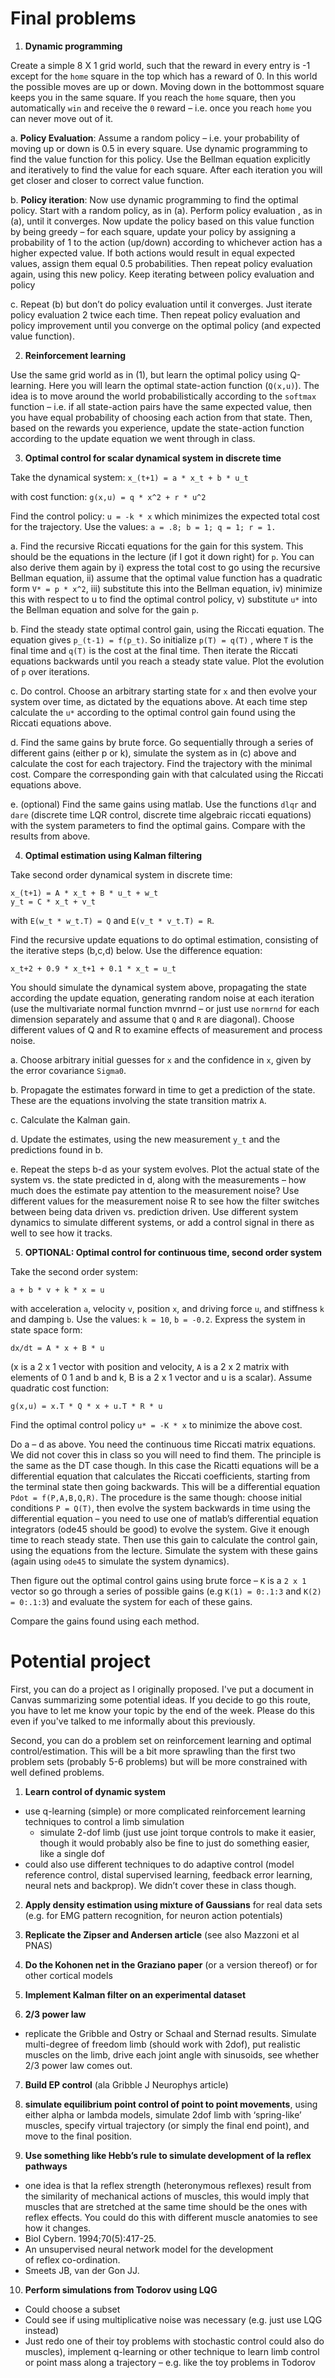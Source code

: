 # Final problems

1. **Dynamic programming**

  Create a simple 8 X 1 grid world, such that the reward in every entry is -1 except for the `home` square in the top which has a reward of 0. In this world the possible moves are up or down. Moving down in the bottommost square keeps you in the same square. If you reach the `home` square, then you automatically `win` and receive the `0` reward – i.e. once you reach `home` you can never move out of it.

  a. **Policy Evaluation**: Assume a random policy – i.e. your probability of moving up or down is 0.5 in every square. Use dynamic programming to find the value function for this policy. Use the Bellman equation explicitly and iteratively to find the value for each square. After each iteration you will get closer and closer to correct value function.

  b. **Policy iteration**: Now use dynamic programming to find the optimal policy. Start with a random policy, as in (a). Perform policy evaluation , as in (a), until it converges. Now update the policy based on this value function by being greedy – for each square, update your policy by assigning a probability of 1 to the action (up/down) according to whichever action has a higher expected value. If both actions would result in equal expected values, assign them equal 0.5 probabilities. Then repeat policy evaluation again, using this new policy. Keep iterating between policy evaluation and policy

  c. Repeat (b) but don’t do policy evaluation until it converges. Just iterate policy evaluation 2 twice each time. Then repeat policy evaluation and policy improvement until you converge on the optimal policy (and expected value function).

2. **Reinforcement learning**

  Use the same grid world as in (1), but learn the optimal policy using Q-learning.
  Here you will learn the optimal state-action function (`Q(x,u)`).
  The idea is to move around the world probabilistically according to the `softmax`
  function – i.e. if all state-action pairs have the same expected value, then you have   equal probability of choosing each action from that state. Then, based on the rewards you experience, update the state-action function according to the update equation we  went through in class.

3. **Optimal control for scalar dynamical system in discrete time**

  Take the dynamical system: `x_(t+1) = a * x_t + b * u_t`

  with cost function: `g(x,u) = q * x^2 + r * u^2`

  Find the control policy: `u = -k * x` which minimizes the expected total cost for the trajectory. Use the values: `a = .8; b = 1; q = 1; r = 1.`

  a. Find the recursive Riccati equations for the gain for this system. This should be the equations in the lecture (if I got it down right) for `p`. You can also derive them again by i) express the total cost to go using the recursive Bellman equation, ii) assume that the optimal value function has a quadratic form `V* = p * x^2`, iii) substitute this into the Bellman equation, iv) minimize this with respect to u to find the optimal control policy, v) substitute `u*` into the Bellman equation and solve for the gain `p`.

  b. Find the steady state optimal control gain, using the Riccati equation. The equation gives `p_(t-1) = f(p_t)`. So initialize `p(T) = q(T)` , where `T` is the final time and `q(T)` is the cost at the final time. Then iterate the Riccati equations backwards until you reach a steady state value. Plot the evolution of `p` over iterations.

  c. Do control. Choose an arbitrary starting state for `x` and then evolve your system over time, as dictated by the equations above. At each time step calculate the `u*` according to the optimal control gain found using the Riccati equations above.

  d. Find the same gains by brute force. Go sequentially through a series of different gains (either p or k), simulate the system as in (c) above and calculate the cost for each trajectory. Find the trajectory with the minimal cost. Compare the corresponding gain with that calculated using the Riccati equations above.

  e. (optional) Find the same gains using matlab. Use the functions `dlqr` and `dare` (discrete time LQR control, discrete time algebraic riccati equations) with the system parameters to find the optimal gains. Compare with the results from above.

4. **Optimal estimation using Kalman filtering**

  Take second order dynamical system in discrete time:

  ```
  x_(t+1) = A * x_t + B * u_t + w_t
  y_t = C * x_t + v_t
  ```

  with `E(w_t * w_t.T) = Q` and `E(v_t * v_t.T) = R`.

  Find the recursive update equations to do optimal estimation, consisting of the iterative steps (b,c,d) below. Use the difference equation:

  ```
  x_t+2 + 0.9 * x_t+1 + 0.1 * x_t = u_t
  ```

  You should simulate the dynamical system above, propagating the state according the update equation, generating random noise at each iteration (use the multivariate normal function mvnrnd – or just use `normrnd` for each dimension separately and assume that `Q` and `R` are diagonal). Choose different values of Q and R to examine effects of measurement and process noise.

  a. Choose arbitrary initial guesses for `x` and the confidence in `x`, given by the error covariance `Sigma0`.

  b. Propagate the estimates forward in time to get a prediction of the state. These are the equations involving the state transition matrix `A`.

  c. Calculate the Kalman gain.

  d. Update the estimates, using the new measurement `y_t` and the predictions found in b.

  e. Repeat the steps b-d as your system evolves. Plot the actual state of the system vs. the state predicted in d, along with the measurements – how much does the estimate pay attention to the measurement noise? Use different values for the measurement noise R to see how the filter switches between being data driven vs. prediction driven. Use different system dynamics to simulate different systems, or add a control signal in there as well to see how it tracks.

5. **OPTIONAL: Optimal control for continuous time, second order system**

  Take the second order system:

  ```
  a + b * v + k * x = u
  ```

  with acceleration `a`, velocity `v`, position `x`, and driving force `u`, and stiffness `k` and damping `b`. Use the values: `k = 10`, `b = -0.2`. Express the system in state space form:

  ```
  dx/dt = A * x + B * u
  ```

  (x is a 2 x 1 vector with position and velocity, `A` is a 2 x 2 matrix with elements
    of 0 1 and b and k, B is a 2 x 1 vector and u is a scalar). Assume quadratic cost function:

  ```
  g(x,u) = x.T * Q * x + u.T * R * u
  ```

  Find the optimal control policy `u* = -K * x` to minimize the above cost.

  Do a – d as above. You need the continuous time Riccati matrix equations. We did not cover this in class so you will need to find them. The principle is the same as the DT case though. In this case the Ricatti equations will be a differential equation that calculates the Riccati coefficients, starting from the terminal state then going backwards. This will be a differential equation `Pdot = f(P,A,B,Q,R)`. The procedure is the same though: choose initial conditions `P = Q(T)`, then evolve the system backwards in time using the differential equation – you need to use one of matlab’s differential equation integrators (ode45 should be good) to evolve the system. Give it enough time to reach steady state. Then use this gain to calculate the control gain, using the equations from the lecture. Simulate the system with these gains (again using `ode45` to simulate the system dynamics).


  Then figure out the optimal control gains using brute force – `K` is a `2 x 1` vector so go through a series of possible gains (e.g `K(1) = 0:.1:3` and `K(2) = 0:.1:3`) and evaluate the system for each of these gains.

  Compare the gains found using each method.



# Potential project

First, you can do a project as I originally proposed. I've put a document in Canvas
summarizing some potential ideas. If you decide to go this route, you have to
let me know your topic by the end of the week. Please do this even if you've
talked to me informally about this previously.

Second, you can do a problem set on reinforcement learning and optimal control/estimation.
This will be a bit more sprawling than the first two problem sets (probably 5-6 problems)
but will be more constrained with well defined problems.

1. **Learn control of dynamic system**
  - use q-learning (simple) or more complicated reinforcement learning techniques to
  control a limb simulation
    * simulate 2-dof limb (just use joint torque controls to make it easier, though
it would probably also be fine to just do something easier, like a single dof
  - could also use different techniques to do adaptive control (model reference control,
distal supervised learning, feedback error learning, neural nets and backprop).
We didn’t cover these in class though.

2. **Apply density estimation using mixture of Gaussians** for real data sets
(e.g. for EMG pattern recognition, for neuron action potentials)

3. **Replicate the Zipser and Andersen article** (see also Mazzoni et al PNAS)

4. **Do the Kohonen net in the Graziano paper** (or a version thereof) or for other cortical models

5. **Implement Kalman filter on an experimental dataset**

6. **2/3 power law**
  - replicate the Gribble and Ostry or Schaal and Sternad results. Simulate
  multi-degree of freedom limb (should work with 2dof), put realistic muscles on the limb,
  drive each joint angle with sinusoids, see whether 2/3 power law comes out.

7. **Build EP control** (ala Gribble J Neurophys article)

8. **simulate equilibrium point control of point to point movements**, using either
alpha or lambda models, simulate 2dof limb with ‘spring-like’ muscles, specify virtual
trajectory (or simply the final end point), and move to the final position.

9. **Use something like Hebb’s rule to simulate development of Ia reflex pathways**

  - one idea is that Ia reflex strength (heteronymous reflexes) result from the similarity
  of mechanical actions of muscles, this would imply that muscles that are stretched
  at the same time should be the ones with reflex effects. You could do this with
  different muscle anatomies to see how it changes.
  - Biol Cybern. 1994;70(5):417-25.
  - An unsupervised neural network model for the development of reflex co-ordination.
  - Smeets JB, van der Gon JJ.

10. **Perform simulations from Todorov using LQG**
  - Could choose a subset
  - Could see if using multiplicative noise was necessary (e.g. just use LQG instead)
  - Just redo one of their toy problems with stochastic control could also do muscles),
  implement q-learning or other technique to learn limb control or point mass along
  a trajectory – e.g. like the toy problems in Todorov
